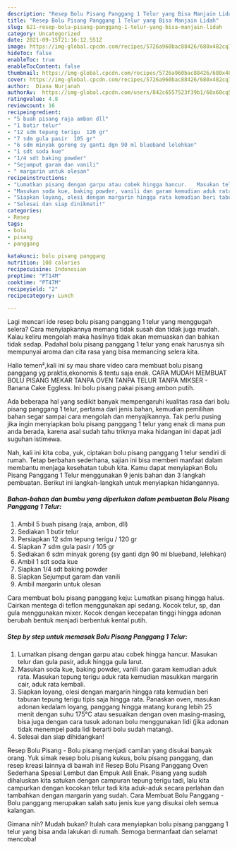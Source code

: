 ```yaml
---
description: "Resep Bolu Pisang Panggang 1 Telur yang Bisa Manjain Lidah"
title: "Resep Bolu Pisang Panggang 1 Telur yang Bisa Manjain Lidah"
slug: 621-resep-bolu-pisang-panggang-1-telur-yang-bisa-manjain-lidah
category: Uncategorized
date: 2021-09-15T21:16:12.551Z
image: https://img-global.cpcdn.com/recipes/5726a960bac88426/680x482cq70/bolu-pisang-panggang-1-telur-foto-resep-utama.jpg
hideToc: false
enableToc: true
enableTocContent: false
thumbnail: https://img-global.cpcdn.com/recipes/5726a960bac88426/680x482cq70/bolu-pisang-panggang-1-telur-foto-resep-utama.jpg
cover: https://img-global.cpcdn.com/recipes/5726a960bac88426/680x482cq70/bolu-pisang-panggang-1-telur-foto-resep-utama.jpg
author:  Diana Nurjanah
authorAv:  https://img-global.cpcdn.com/users/842c6557523f39b1/60x60cq50/avatar.jpg
ratingvalue: 4.8
reviewcount: 16
recipeingredient:
- "5 buah pisang raja ambon dll"
- "1 butir telur"
- "12 sdm tepung terigu  120 gr"
- "7 sdm gula pasir  105 gr"
- "6 sdm minyak goreng sy ganti dgn 90 ml blueband lelehkan"
- "1 sdt soda kue"
- "1/4 sdt baking powder"
- "Sejumput garam dan vanili"
- " margarin untuk olesan"
recipeinstructions:
- "Lumatkan pisang dengan garpu atau cobek hingga hancur.   Masukan telur dan gula pasir, aduk hingga gula larut."
- "Masukan soda kue, baking powder, vanili dan garam kemudian aduk rata.  Masukan tepung terigu aduk rata kemudian masukkan margarin cair, aduk rata kembali."
- "Siapkan loyang, olesi dengan margarin hingga rata kemudian beri taburan tepung terigu tipis saja hingga rata.  Panaskan oven, masukan adonan kedalam loyang, panggang hingga matang kurang lebih 25 menit dengan suhu 175°C atau sesuaikan dengan oven masing-masing, bisa juga dengan cara tusuk adonan bolu menggunakan lidi (jika adonan tidak menempel pada lidi berarti bolu sudah matang)."
- "Selesai dan siap dinikmati!"
categories:
- Resep
tags:
- bolu
- pisang
- panggang

katakunci: bolu pisang panggang 
nutrition: 108 calories
recipecuisine: Indonesian
preptime: "PT14M"
cooktime: "PT47M"
recipeyield: "2"
recipecategory: Lunch

---
```



Lagi mencari ide resep bolu pisang panggang 1 telur yang menggugah selera? Cara menyiapkannya memang tidak susah dan tidak juga mudah. Kalau keliru mengolah maka hasilnya tidak akan memuaskan dan bahkan tidak sedap. Padahal bolu pisang panggang 1 telur yang enak harusnya sih mempunyai aroma dan cita rasa yang bisa memancing selera kita.


Hallo temen²,kali ini sy mau share video cara membuat bolu pisang panggang yg praktis,ekonomis &amp; tentu saja enak. CARA MUDAH MEMBUAT BOLU PISANG MEKAR TANPA OVEN TANPA TELUR TANPA MIKSER - Banana Cake Eggless. Ini bolu pisang pakai pisang ambon putih.

Ada beberapa hal yang sedikit banyak mempengaruhi kualitas rasa dari bolu pisang panggang 1 telur, pertama dari jenis bahan, kemudian pemilihan bahan segar sampai cara mengolah dan menyajikannya. Tak perlu pusing jika ingin menyiapkan bolu pisang panggang 1 telur yang enak di mana pun anda berada, karena asal sudah tahu triknya maka hidangan ini dapat jadi suguhan istimewa.


Nah, kali ini kita coba, yuk, ciptakan bolu pisang panggang 1 telur sendiri di rumah. Tetap berbahan sederhana, sajian ini bisa memberi manfaat dalam membantu menjaga kesehatan tubuh kita. Kamu dapat menyiapkan Bolu Pisang Panggang 1 Telur menggunakan 9 jenis bahan dan 3 langkah pembuatan. Berikut ini langkah-langkah untuk menyiapkan hidangannya.

<!--inarticleads1-->

##### Bahan-bahan dan bumbu yang diperlukan dalam pembuatan Bolu Pisang Panggang 1 Telur:

1. Ambil 5 buah pisang (raja, ambon, dll)
1. Sediakan 1 butir telur
1. Persiapkan 12 sdm tepung terigu / 120 gr
1. Siapkan 7 sdm gula pasir / 105 gr
1. Sediakan 6 sdm minyak goreng (sy ganti dgn 90 ml blueband, lelehkan)
1. Ambil 1 sdt soda kue
1. Siapkan 1/4 sdt baking powder
1. Siapkan Sejumput garam dan vanili
1. Ambil  margarin untuk olesan


Cara membuat bolu pisang panggang keju: Lumatkan pisang hingga halus. Cairkan mentega di teflon menggunakan api sedang. Kocok telur, sp, dan gula menggunakan mixer. Kocok dengan kecepatan tinggi hingga adonan berubah bentuk menjadi berbentuk kental putih. 

<!--inarticleads2-->

##### Step by step untuk memasak Bolu Pisang Panggang 1 Telur:

1. Lumatkan pisang dengan garpu atau cobek hingga hancur.   Masukan telur dan gula pasir, aduk hingga gula larut.
1. Masukan soda kue, baking powder, vanili dan garam kemudian aduk rata.  Masukan tepung terigu aduk rata kemudian masukkan margarin cair, aduk rata kembali.
1. Siapkan loyang, olesi dengan margarin hingga rata kemudian beri taburan tepung terigu tipis saja hingga rata.  Panaskan oven, masukan adonan kedalam loyang, panggang hingga matang kurang lebih 25 menit dengan suhu 175°C atau sesuaikan dengan oven masing-masing, bisa juga dengan cara tusuk adonan bolu menggunakan lidi (jika adonan tidak menempel pada lidi berarti bolu sudah matang).
1. Selesai dan siap dihidangkan!

Resep Bolu Pisang - Bolu pisang menjadi camilan yang disukai banyak orang. Yuk simak resep bolu pisang kukus, bolu pisang panggang, dan resep kreasi lainnya di bawah ini! Resep Bolu Pisang Panggang Oven Sederhana Spesial Lembut dan Empuk Asli Enak. Pisang yang sudah dihaluskan kita satukan dengan campuran tepung terigu tadi, lalu kita campurkan dengan kocokan telur tadi kita aduk-aduk secara perlahan dan tambahkan dengan margarin yang sudah. Cara Membuat Bolu Panggang - Bolu panggang merupakan salah satu jenis kue yang disukai oleh semua kalangan. 

Gimana nih? Mudah bukan? Itulah cara menyiapkan bolu pisang panggang 1 telur yang bisa anda lakukan di rumah. Semoga bermanfaat dan selamat mencoba!
